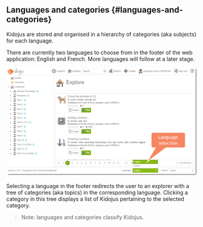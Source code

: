 ## Languages and categories {#languages-and-categories}

Kidojus are stored and organised in a hierarchy of categories \(aka subjects\) for each language.

There are currently two languages to choose from in the footer of the web application: English and French. More languages will follow at a later stage.

![](/assets/Web_Concepts_Languages_And_Categories_01.png)

Selecting a language in the footer redirects the user to an explorer with a tree of categories \(aka topics\) in the corresponding language. Clicking a category in this tree displays a list of Kidojus pertaining to the selected category.

> Note: languages and categories classify Kidojus.



